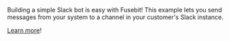 Building a simple Slack bot is easy with Fusebit! This example lets you send messages from your system to a channel in your customer's Slack instance.

[Learn more](https://developer.fusebit.io/docs/slack)!
